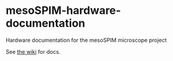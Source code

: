 # mesoSPIM-hardware-documentation
Hardware documentation for the mesoSPIM microscope project

See [the wiki](https://github.com/mesoSPIM/mesoSPIM-hardware-documentation/wiki) for docs. 
